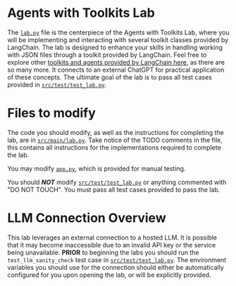 # Agents with Toolkits Lab
The [`lab.py`](src/main/lab.py) file is the centerpiece of the Agents with Toolkits Lab, where you will be implementing 
and interacting with several toolkit classes provided by LangChain. The lab is designed to enhance your skills in handling 
working with JSON files through a toolkit provided by LangChain. Feel free to explore other [toolkits and agents
provided by LangChain here](https://python.langchain.com/docs/integrations/toolkits), as there are so many more. 
It connects to an external ChatGPT for practical application of these concepts. The ultimate goal of the lab is to 
pass all test cases provided in [`src/test/test_lab.py`](./src/test/test_lab.py).

# Files to modify
The code you should modify, as well as the instructions for completing the lab, are in [`src/main/lab.py`](src/main/lab.py). Take notice of
the TODO comments in the file, this contains all instructions for the implementations required to complete the lab.

You may modify [`app.py`](app.py), which is provided for manual testing.

You should ***NOT*** modify [`src/test/test_lab.py`](src/test/test_lab.py) or anything commented with "DO NOT TOUCH". You must pass all 
test cases provided to pass the lab.

# LLM Connection Overview
This lab leverages an external connection to a hosted LLM. It is possible that it may become inaccessible due to an 
invalid API key or the service being unavailable. **PRIOR** to beginning the labs you should run the `test_llm_sanity_check` 
test case in [`src/test/test_lab.py`](src/test/test_lab.py). The environment variables you should use for the connection should either be 
automatically configured for you upon opening the lab, or will be explicitly provided.